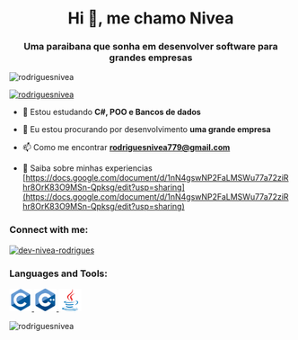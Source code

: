 <h1 align="center">Hi 👋, me chamo Nivea</h1>
<h3 align="center">Uma paraibana que sonha em desenvolver software para grandes empresas</h3>

<p align="left"> <img src="https://komarev.com/ghpvc/?username=rodriguesnivea&label=Profile%20views&color=0e75b6&style=flat" alt="rodriguesnivea" /> </p>

<p align="left"> <a href="https://github.com/ryo-ma/github-profile-trophy"><img src="https://github-profile-trophy.vercel.app/?username=rodriguesnivea" alt="rodriguesnivea" /></a> </p>

- 🌱 Estou estudando **C#, POO e Bancos de dados**

- 👯 Eu estou procurando por desenvolvimento **uma grande empresa**

- 📫 Como me encontrar **rodriguesnivea779@gmail.com**

- 📄 Saiba sobre minhas experiencias [https://docs.google.com/document/d/1nN4gswNP2FaLMSWu77a72ziRhr8OrK83O9MSn-Qpksg/edit?usp=sharing](https://docs.google.com/document/d/1nN4gswNP2FaLMSWu77a72ziRhr8OrK83O9MSn-Qpksg/edit?usp=sharing)

<h3 align="left">Connect with me:</h3>
<p align="left">
<a href="https://linkedin.com/in/dev-nivea-rodrigues" target="blank"><img align="center" src="https://raw.githubusercontent.com/rahuldkjain/github-profile-readme-generator/master/src/images/icons/Social/linked-in-alt.svg" alt="dev-nivea-rodrigues" height="30" width="40" /></a>
</p>

<h3 align="left">Languages and Tools:</h3>
<p align="left"> <a href="https://www.cprogramming.com/" target="_blank" rel="noreferrer"> <img src="https://raw.githubusercontent.com/devicons/devicon/master/icons/c/c-original.svg" alt="c" width="40" height="40"/> </a> <a href="https://www.w3schools.com/cpp/" target="_blank" rel="noreferrer"> <img src="https://raw.githubusercontent.com/devicons/devicon/master/icons/cplusplus/cplusplus-original.svg" alt="cplusplus" width="40" height="40"/> </a> <a href="https://www.java.com" target="_blank" rel="noreferrer"> <img src="https://raw.githubusercontent.com/devicons/devicon/master/icons/java/java-original.svg" alt="java" width="40" height="40"/> </a> </p>

<p><img align="center" src="https://github-readme-stats.vercel.app/api/top-langs?username=rodriguesnivea&show_icons=true&locale=en&layout=compact" alt="rodriguesnivea" /></p>
